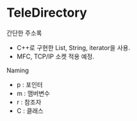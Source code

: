 # TeleDirectory
간단한 주소록
- C++로 구현한 List, String, iterator을 사용.
- MFC, TCP/IP 소켓 적용 예정.



Naming
- p : 포인터
- m : 맴버변수
- r : 참조자
- C : 클래스
